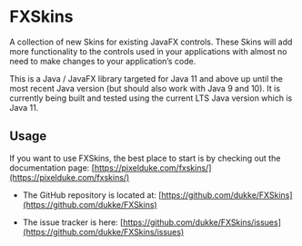 # FXSkins

A collection of new Skins for existing JavaFX controls. These Skins will add more functionality to the controls used in
your applications with almost no need to make changes to your application’s code.

This is a Java / JavaFX library targeted for Java 11 and above up until the most recent Java version (but should also
work with Java 9 and 10). It is currently being built and tested using the current LTS Java version which is Java 11.

## Usage

If you want to use FXSkins, the best place to start is by checking out the documentation
page: [https://pixelduke.com/fxskins/](https://pixelduke.com/fxskins/)

- The GitHub repository is located at: [https://github.com/dukke/FXSkins](https://github.com/dukke/FXSkins)

- The issue tracker is here: [https://github.com/dukke/FXSkins/issues](https://github.com/dukke/FXSkins/issues)